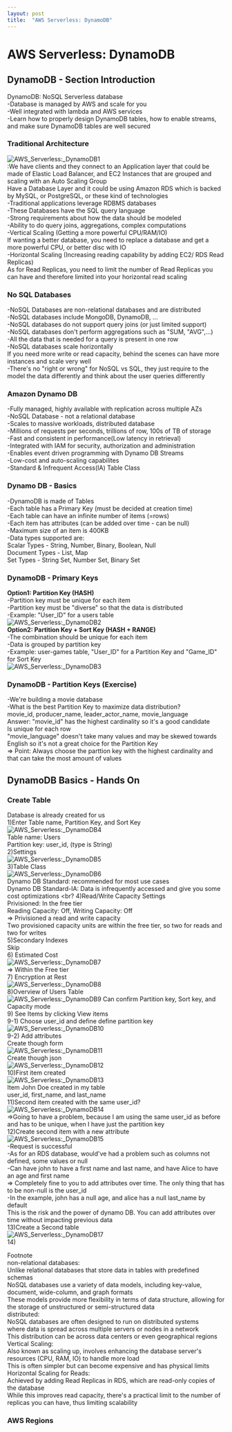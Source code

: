 ```yaml
---
layout: post
title:  "AWS Serverless: DynamoDB"
---
```


# AWS Serverless: DynamoDB
## DynamoDB - Section Introduction
DynamoDB: NoSQL Serverless database <br/>
-Database is managed by AWS and scale for you <br/>
-Well integrated with lambda and AWS services <br/>
-Learn how to properly design DynamoDB tables, how to enable streams, and make sure DynamoDB tables are well secured <br/>
### Traditional Architecture
![AWS_Serverless:_DynamoDB1](https://github.com/growingpenguin/growingpenguin.github.io/assets/110277903/83a4af5d-b302-4122-8836-ed7079b6cd52) <br/>
:We have clients and they connect to an Application layer that could be made of Elastic Load Balancer, and EC2 Instances that are grouped and scaling with an Auto Scaling Group <br/>
Have a Database Layer and it could be using Amazon RDS which is backed by MySQL, or PostgreSQL, or these kind of technologies <br/>
-Traditional applications leverage RDBMS databases <br/>
-These Databases have the SQL query language <br/>
-Strong requirements about how the data should be modeled <br/>
-Ability to do query joins, aggregations, complex computations <br/>
-Vertical Scaling (Getting a more powerful CPU/RAM/IO) <br/>
If wanting a better database, you need to replace a database and get a more powerful CPU, or better disc with IO <br/>
-Horizontal Scaling (Increasing reading capability by adding EC2/ RDS Read Replicas) <br/>
As for Read Replicas, you need to limit the number of Read Replicas you can have and therefore limited into your horizontal read scaling <br/>
### No SQL Databases
-NoSQL Databases are non-relational databases and are distributed <br/>
-NoSQL databases include MongoDB, DynamoDB, ... <br/>
-NoSQL databases do not support query joins (or just limited support) <br/>
-NoSQL databases don't perform aggregations such as "SUM, "AVG",...) <br/>
-All the data that is needed for a query is present in one row <br/>
-NoSQL databases scale horizontally <br/>
If you need more write or read capacity, behind the scenes can have more instances and scale very well <br/>
-There's no "right or wrong" for NoSQL vs SQL, they just require to the model the data differently and think about the user queries differently <br/>
### Amazon Dynamo DB 
-Fully managed, highly available with replication across multiple AZs <br/>
-NoSQL Database - not a relational database <br/>
-Scales to massive workloads, distributed database <br/>
-Millions of requests per seconds, trillions of row, 100s of TB of storage <br/>
-Fast and consistent in performance(Low latency in retrieval) <br/>
-Integrated with IAM for security, authorization and administration <br/>
-Enables event driven programming with Dynamo DB Streams <br/>
-Low-cost and auto-scaling capabilites <br/>
-Standard & Infrequent Access(IA) Table Class <br/>
### Dynamo DB - Basics
-DynamoDB is made of Tables <br/>
-Each table has a Primary Key (must be decided at creation time) <br/>
-Each table can have an infinite number of items (=rows) <br/>
-Each item has attributes (can be added over time - can be null) <br/>
-Maximum size of an item is 400KB <br/>
-Data types supported are: <br/>
  Scalar Types - String, Number, Binary, Boolean, Null <br/>
  Document Types - List, Map <br/>
  Set Types - String Set, Number Set, Binary Set <br/>
### DynamoDB - Primary Keys
**Option1: Partition Key (HASH)** <br/>
-Partition key must be unique for each item <br/>
-Partition key must be "diverse" so that the data is distributed <br/>
-Example: "User_ID" for a users table <br/>
![AWS_Serverless:_DynamoDB2](https://github.com/growingpenguin/growingpenguin.github.io/assets/110277903/f7bca090-b997-4014-9fd5-35ff46370b5d) <br/>
**Option2: Partition Key + Sort Key (HASH + RANGE)** <br/>
-The combination should be unique for each item <br/>
-Data is grouped by partition key <br/>
-Example: user-games table, "User_ID" for a Partition Key and "Game_ID" for Sort Key <br/>
![AWS_Serverless:_DynamoDB3](https://github.com/growingpenguin/growingpenguin.github.io/assets/110277903/81f625a6-1a92-4331-ba6b-a5a26cd319bb) <br/>
### DynamoDB - Partition Keys (Exercise)
-We're building a movie database <br/>
-What is the best Partition Key to maximize data distribution? <br/>
movie_id, producer_name, leader_actor_name, movie_language <br/>
Answer: "movie_id" has the highest cardinality so it's a good candidate <br/>
Is unique for each row <br/>
"movie_language" doesn't take many values and may be skewed towards English so it's not a great choice for the Partition Key <br/>
=> Point: Always choose the parttion key with the highest cardinality and that can take the most amount of values <br/>
## DynamoDB Basics - Hands On
### Create Table
Database is already created for us <br/>
1)Enter Table name, Partition Key, and Sort Key <br/>
![AWS_Serverless:_DynamoDB4](https://github.com/growingpenguin/growingpenguin.github.io/assets/110277903/40170eff-a659-4008-be86-1c5c428a5a24) <br/>
Table name: Users <br/>
Partition key: user_id, (type is String)<br/>
2)Settings <br/>
![AWS_Serverless:_DynamoDB5](https://github.com/growingpenguin/growingpenguin.github.io/assets/110277903/390512aa-d969-4556-a4cb-85607c5dcbd7) <br/>
3)Table Class <br/>
![AWS_Serverless:_DynamoDB6](https://github.com/growingpenguin/growingpenguin.github.io/assets/110277903/47467eab-c42a-48a6-b524-fc87d6e95776) <br/>
Dynamo DB Standard: recommended for most use cases <br/>
Dynamo DB Standard-IA: Data is infrequently accessed and give you some cost optimizations <br?
4)Read/Write Capacity Settings <br/>
Privisioned: In the free tier <br/>
Reading Capacity: Off, Writing Capacity: Off <br/>
=> Privisioned a read and write capacity <br/>
Two provisioned capacity units are within the free tier, so two for reads and two for writes <br/>
5)Secondary Indexes <br/>
Skip <br/>
6) Estimated Cost <br/>
![AWS_Serverless:_DynamoDB7](https://github.com/growingpenguin/growingpenguin.github.io/assets/110277903/b6233220-a70f-413c-82f2-5cecb907151a) <br/>
=> Within the Free tier <br/>
7) Encryption at Rest <br/>
![AWS_Serverless:_DynamoDB8](https://github.com/growingpenguin/growingpenguin.github.io/assets/110277903/1706bc60-0a49-4ca6-abec-18dede533a5a) <br/>
8)Overview of Users Table <br/>
![AWS_Serverless:_DynamoDB9](https://github.com/growingpenguin/growingpenguin.github.io/assets/110277903/c758a3d2-ee53-4480-ad40-5756ea44fb2f)
Can confirm Partition key, Sort key, and Capacity mode <br/>
9) See Items by clicking View items <br/>
9-1) Choose user_id and define define partition key <br/>
![AWS_Serverless:_DynamoDB10](https://github.com/growingpenguin/growingpenguin.github.io/assets/110277903/f30ae069-b661-42b5-9276-ab02107d1416) <br/>
9-2) Add attributes <br/>
Create though form <br/>
![AWS_Serverless:_DynamoDB11](https://github.com/growingpenguin/growingpenguin.github.io/assets/110277903/b99ff23a-d95f-4081-99b7-402f2fa09afd) <br/>
Create though json <br/>
![AWS_Serverless:_DynamoDB12](https://github.com/growingpenguin/growingpenguin.github.io/assets/110277903/0f210914-4456-4e4b-8644-cb416f90165f) <br/>
10)First item created <br/>
![AWS_Serverless:_DynamoDB13](https://github.com/growingpenguin/growingpenguin.github.io/assets/110277903/b8fd10fd-0be7-446e-8e76-a15d51061f53) <br/>
Item John Doe created in my table <br/>
user_id, first_name, and last_name <br/>
11)Second item created with the same user_id? <br/>
![AWS_Serverless:_DynamoDB14](https://github.com/growingpenguin/growingpenguin.github.io/assets/110277903/401c032e-1e9c-4ea8-adab-909ec88f8fda) <br/>
=>Going to have a problem, because I am using the same user_id as before and has to be unique, when I have just the partition key <br/>
12)Create second item with a new attribute <br/>
![AWS_Serverless:_DynamoDB15](https://github.com/growingpenguin/growingpenguin.github.io/assets/110277903/d0e2373e-bb65-499d-9521-cd1e3a892ae5) <br/>
-Request is successful <br/>
-As for an RDS database, would've had a problem such as columns not defined, some values or null <br/>
-Can have john to have a first name and last name, and have Alice to have an age and first name <br/>
=> Completely fine to you to add attributes over time. The only thing that has to be non-null is the user_id <br/>
-In the example, john has a null age, and alice has a null last_name by default <br/>
This is the risk and the power of dynamo DB. You can add attributes over time without impacting previous data <br/>
13)Create a Second table <br/>
![AWS_Serverless:_DynamoDB17](https://github.com/growingpenguin/growingpenguin.github.io/assets/110277903/d63472e1-831e-4a11-9b3b-d0fbcd966be3) <br/>
14)

Footnote <br/>
non-relational databases: <br/>
Unlike relational databases that store data in tables with predefined schemas <br/>
NoSQL databases use a variety of data models, including key-value, document, wide-column, and graph formats <br/>
These models provide more flexibility in terms of data structure, allowing for the storage of unstructured or semi-structured data <br/>
distributed: <br/>
NoSQL databases are often designed to run on distributed systems <br/>
where data is spread across multiple servers or nodes in a network <br/>
This distribution can be across data centers or even geographical regions <br/>
Vertical Scaling: <br/> 
Also known as scaling up, involves enhancing the database server's resources (CPU, RAM, IO) to handle more load <br/> 
This is often simpler but can become expensive and has physical limits <br/>
Horizontal Scaling for Reads:  <br/>
Achieved by adding Read Replicas in RDS, which are read-only copies of the database <br/> 
While this improves read capacity, there's a practical limit to the number of replicas you can have, thus limiting scalability <br/>

### AWS Regions
